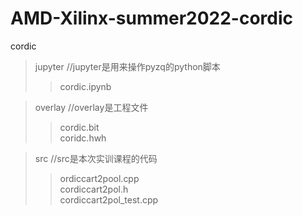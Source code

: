 # AMD-Xilinx-summer2022-cordic

cordic  
> jupyter //jupyter是用来操作pyzq的python脚本  
>> cordic.ipynb
    
> overlay  //overlay是工程文件  
>> cordic.bit  
>> coridc.hwh  

> src     //src是本次实训课程的代码  
>> ordiccart2pool.cpp  
>> cordiccart2pol.h  
>> cordiccart2pol_test.cpp  
